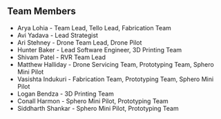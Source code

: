 ## Team Members

- Arya Lohia - Team Lead, Tello Lead, Fabrication Team
- Avi Yadava - Lead Strategist
- Ari Stehney - Drone Team Lead, Drone Pilot
- Hunter Baker - Lead Software Engineer, 3D Printing Team
- Shivam Patel - RVR Team Lead
- Matthew Halliday - Drone Servicing Team, Prototyping Team, Sphero Mini Pilot
- Vasishta Indukuri - Fabrication Team, Prototyping Team, Sphero Mini Pilot
- Logan Bendza - 3D Printing Team
- Conall Harmon - Sphero Mini Pilot, Prototyping Team
- Siddharth Shankar - Sphero Mini Pilot, Prototyping Team
